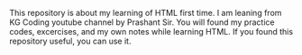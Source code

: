 This repository is about my learning of HTML first time.
I am leaning from KG Coding youtube channel by Prashant Sir.
You will found my practice codes, excercises, and my own notes while learning HTML.
If you found this repository useful, you can use it.